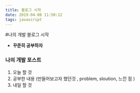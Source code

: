 ```yaml
---
title: 블로그 시작
date: 2019-04-08 11:50:12
tags: javascript
---
```


#나의 개발 블로그 시작

 - **꾸준히 공부하자**

 ### 나의 개발 포스트 
 1. 오늘 할 것
 2. 공부한 내용 (만들어보고자 했던것 , problem, sloution, 느낀 점 )
 3. 내일 할 것 